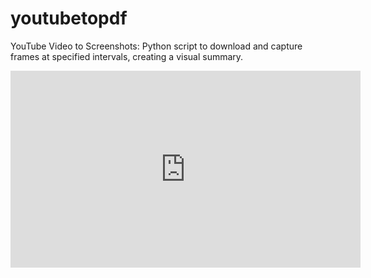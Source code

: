 # youtubetopdf
YouTube Video to Screenshots: Python script to download and capture frames at specified intervals, creating a visual summary.

<iframe width="560" height="315" src="https://youtu.be/h7oqtfgvT64?feature=shared" frameborder="0" allowfullscreen></iframe>